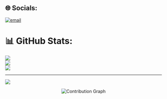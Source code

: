 

## 🌐 Socials:
[![email](https://img.shields.io/badge/Email-D14836?logo=gmail&logoColor=white)](mailto:23bcs12001@cuchd.in) 
# 📊 GitHub Stats:
![](https://github-readme-stats.vercel.app/api?username=rejwar&theme=neon&hide_border=false&include_all_commits=true&count_private=true)<br/>
![](https://nirzak-streak-stats.vercel.app/?user=rejwar&theme=neon&hide_border=false)<br/>
![](https://github-readme-stats.vercel.app/api/top-langs/?username=rejwar&theme=neon&hide_border=false&include_all_commits=true&count_private=true&layout=compact)

---
[![](https://visitcount.itsvg.in/api?id=rejwar&icon=10&color=3)](https://visitcount.itsvg.in)



<div align="center">
  <img src="https://github-readme-activity-graph.vercel.app/graph?username=rejwar&theme=xcode&bg_color=000000&color=ffffff&line=ffffff&point=ffffff&area=true&hide_border=true&custom_title=My%20Contribution%20Graph%20(From%20Start)&from=2000-01-01&to=2099-12-31" alt="Contribution Graph" />
</div>

<!-- Proudly created with GPRM ( https://gprm.itsvg.in ) -->
